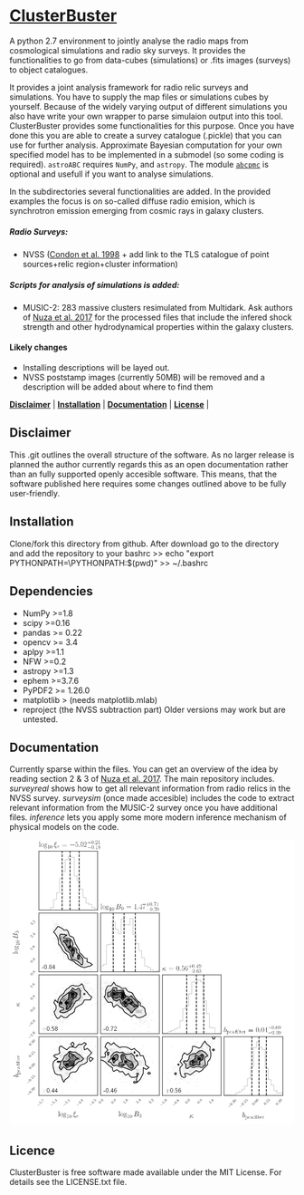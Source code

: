 # [ClusterBuster]()

A python 2.7 environment to jointly analyse the radio maps from cosmological simulations and radio sky surveys. It provides the functionalities to
go from data-cubes (simulations) or .fits images (surveys) to object catalogues.

It provides a joint analysis framework for radio relic surveys and simulations. You have to supply the map files or simulations cubes by yourself.
Because of the widely varying output of different simulations you also have write your own wrapper to parse simulaion output into this tool. ClusterBuster provides some functionalities for this purpose.
Once you have done this you are able to create a survey catalogue (.pickle) that you can use for further analysis. Approximate Bayesian computation for your own specified model has to be implemented in a submodel (so some coding is required).
``astroABC`` requires ``NumPy``, and ``astropy``. The module [``abcpmc``](https://github.com/jakeret/abcpmc) is optional and usefull if you want to analyse simulations.

In the subdirectories several functionalities are added. In the provided examples the focus is on so-called diffuse radio emision, which is synchrotron emission emerging from cosmic rays in galaxy clusters.

##### Radio Surveys:
- NVSS ([Condon et al. 1998](http://adsabs.harvard.edu/abs/1998AJ....115.1693C) + add link to the TLS catalogue of point sources+relic region+cluster information)


##### Scripts for analysis of simulations is added:

- MUSIC-2: 283 massive clusters resimulated from Multidark. Ask authors of [Nuza et al. 2017](http://adsabs.harvard.edu/abs/2017MNRAS.470..240N) for the processed files that include the infered shock strength and other hydrodynamical properties within the galaxy clusters.

####  Likely changes
- Installing descriptions will be layed out.
- NVSS poststamp images (currently 50MB) will be removed and a description will be added about  where to find them

**[Disclaimer](#disclaimer)** |
**[Installation](#documentation)** |
**[Documentation](#documentation)** |
**[License](#license)** |

## Disclaimer
This .git outlines the overall structure of the software. As no larger release is planned the author currently regards this as an open documentation rather than an fully supported openly accesible software. This means, that the software published here requires some changes outlined above to be fully user-friendly.


## Installation
Clone/fork this directory from  github. 
After download go to the directory and add the repository to your bashrc
    >> echo "export PYTHONPATH=\PYTHONPATH:$(pwd)" >> ~/.bashrc

## Dependencies
- NumPy >=1.8
- scipy >=0.16
- pandas >= 0.22
- opencv >= 3.4
- aplpy >=1.1
- NFW   >=0.2
- astropy >=1.3
- ephem >=3.7.6
- PyPDF2 >= 1.26.0
- matplotlib > (needs matplotlib.mlab)
- reproject (the NVSS subtraction part)
Older versions may work but are untested.


## Documentation
Currently sparse within the files. You can get an overview of the idea by reading section 2 & 3 of [Nuza et al. 2017](http://adsabs.harvard.edu/abs/2017MNRAS.470..240N). The main repository includes. *surveyreal* shows how to get all relevant information from radio relics in the NVSS survey.  *surveysim* (once made accesible) includes the code to extract relevant information from the MUSIC-2 survey once you have additional files. *inference* lets you apply some more modern inference mechanism of physical models on the code.

![Example of parameter inference with [ABCPMC](https://github.com/jakeret/abcpmc)](inference/Example_abcpmc.png)

## Licence
ClusterBuster is free software made available under the MIT License. For details see the LICENSE.txt file.
